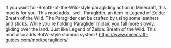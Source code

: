 If you want full-Breath-of-the-Wild-style paragliding action in Minecraft, this mod is for you. This mod adds...well, Paraglider, an item in Legend of Zelda: Breath of the Wild. The Paraglider can be crafted by using some leathers and sticks. While you're holding Paraglider midair, you fall more slowly, gliding over the land. Just like Legend of Zelda: Breath of the Wild. This mod also adds BotW-style stamina system !
https://www.minecraft-guides.com/mod/paragliders/
